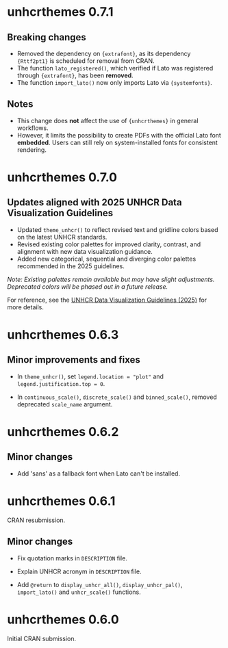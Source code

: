 # unhcrthemes 0.7.1

## Breaking changes

- Removed the dependency on `{extrafont}`, as its dependency `{Rttf2pt1}` is scheduled for removal from CRAN.  
- The function `lato_registered()`, which verified if Lato was registered through `{extrafont}`, has been **removed**.  
- The function `import_lato()` now only imports Lato via `{systemfonts}`.  

## Notes

- This change does **not** affect the use of `{unhcrthemes}` in general workflows.  
- However, it limits the possibility to create PDFs with the official Lato font **embedded**. Users can still rely on system-installed fonts for consistent rendering. 

# unhcrthemes 0.7.0

## Updates aligned with 2025 UNHCR Data Visualization Guidelines

- Updated `theme_unhcr()` to reflect revised text and gridline colors based on the latest UNHCR standards.
- Revised existing color palettes for improved clarity, contrast, and alignment with new data visualization guidance.
- Added new categorical, sequential and diverging color palettes recommended in the 2025 guidelines.

*Note: Existing palettes remain available but may have slight adjustments. Deprecated colors will be phased out in a future release.*

For reference, see the [UNHCR Data Visualization Guidelines (2025)](https://dataviz.unhcr.org/guidance/) for more details.

# unhcrthemes 0.6.3

## Minor improvements and fixes

- In `theme_unhcr()`, set `legend.location = "plot"` and `legend.justification.top = 0`.

- In `continuous_scale()`, `discrete_scale()` and `binned_scale()`, removed deprecated `scale_name` argument. 

# unhcrthemes 0.6.2

## Minor changes

- Add 'sans' as a fallback font when Lato can't be installed.

# unhcrthemes 0.6.1

CRAN resubmission.

## Minor changes

- Fix quotation marks in `DESCRIPTION` file.

- Explain UNHCR acronym in `DESCRIPTION` file.

- Add `@return` to `display_unhcr_all()`, `display_unhcr_pal()`, `import_lato()` and `unhcr_scale()` functions.

# unhcrthemes 0.6.0

Initial CRAN submission.
